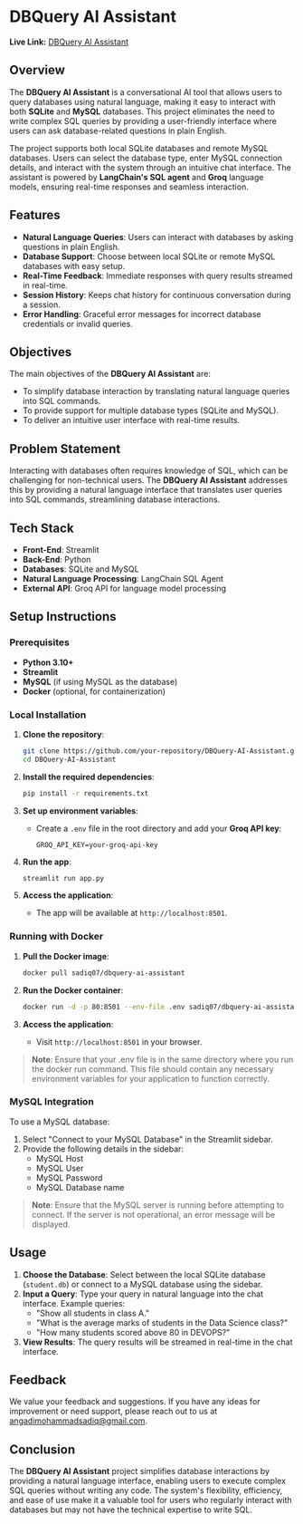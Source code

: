 # DBQuery AI Assistant

**Live Link:** [DBQuery AI Assistant](https://dbquery-ai-assistant.streamlit.app/)

## Overview

The **DBQuery AI Assistant** is a conversational AI tool that allows users to query databases using natural language, making it easy to interact with both **SQLite** and **MySQL** databases. This project eliminates the need to write complex SQL queries by providing a user-friendly interface where users can ask database-related questions in plain English.

The project supports both local SQLite databases and remote MySQL databases. Users can select the database type, enter MySQL connection details, and interact with the system through an intuitive chat interface. The assistant is powered by **LangChain's SQL agent** and **Groq** language models, ensuring real-time responses and seamless interaction.

## Features

- **Natural Language Queries**: Users can interact with databases by asking questions in plain English.
- **Database Support**: Choose between local SQLite or remote MySQL databases with easy setup.
- **Real-Time Feedback**: Immediate responses with query results streamed in real-time.
- **Session History**: Keeps chat history for continuous conversation during a session.
- **Error Handling**: Graceful error messages for incorrect database credentials or invalid queries.

## Objectives

The main objectives of the **DBQuery AI Assistant** are:
- To simplify database interaction by translating natural language queries into SQL commands.
- To provide support for multiple database types (SQLite and MySQL).
- To deliver an intuitive user interface with real-time results.

## Problem Statement

Interacting with databases often requires knowledge of SQL, which can be challenging for non-technical users. The **DBQuery AI Assistant** addresses this by providing a natural language interface that translates user queries into SQL commands, streamlining database interactions.

## Tech Stack

- **Front-End**: Streamlit
- **Back-End**: Python
- **Databases**: SQLite and MySQL
- **Natural Language Processing**: LangChain SQL Agent
- **External API**: Groq API for language model processing

## Setup Instructions

### Prerequisites

- **Python 3.10+**
- **Streamlit**
- **MySQL** (if using MySQL as the database)
- **Docker** (optional, for containerization)

### Local Installation

1. **Clone the repository**:
   ```bash
   git clone https://github.com/your-repository/DBQuery-AI-Assistant.git
   cd DBQuery-AI-Assistant


2. **Install the required dependencies**:
   ```bash
   pip install -r requirements.txt
   ```

3. **Set up environment variables**:
   - Create a `.env` file in the root directory and add your **Groq API key**:
     ```
     GROQ_API_KEY=your-groq-api-key
     ```

4. **Run the app**:
   ```bash
   streamlit run app.py
   ```

5. **Access the application**:
   - The app will be available at `http://localhost:8501`.


### Running with Docker

1. **Pull the Docker image**:
   ```bash
   docker pull sadiq07/dbquery-ai-assistant
   ```

2. **Run the Docker container**:
   ```bash
   docker run -d -p 80:8501 --env-file .env sadiq07/dbquery-ai-assistant
   ```

3. **Access the application**:
   - Visit `http://localhost:8501` in your browser.

> **Note**: Ensure that your .env file is in the same directory where you run the docker run command. This file should contain any necessary environment variables for your application to function correctly.

### MySQL Integration

To use a MySQL database:

1. Select "Connect to your MySQL Database" in the Streamlit sidebar.
2. Provide the following details in the sidebar:
   - MySQL Host
   - MySQL User
   - MySQL Password
   - MySQL Database name

> **Note**: Ensure that the MySQL server is running before attempting to connect. If the server is not operational, an error message will be displayed.

## Usage

1. **Choose the Database**: Select between the local SQLite database (`student.db`) or connect to a MySQL database using the sidebar.
2. **Input a Query**: Type your query in natural language into the chat interface. Example queries:
   - "Show all students in class A."
   - "What is the average marks of students in the Data Science class?"
   - "How many students scored above 80 in DEVOPS?"
3. **View Results**: The query results will be streamed in real-time in the chat interface.

## Feedback

We value your feedback and suggestions. If you have any ideas for improvement or need support, please reach out to us at angadimohammadsadiq@gmail.com.

## Conclusion

The **DBQuery AI Assistant** project simplifies database interactions by providing a natural language interface, enabling users to execute complex SQL queries without writing any code. The system's flexibility, efficiency, and ease of use make it a valuable tool for users who regularly interact with databases but may not have the technical expertise to write SQL.
